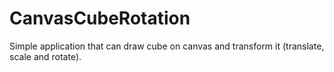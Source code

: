 # CanvasCubeRotation

Simple application that can draw cube on canvas and transform it (translate, scale and rotate).
